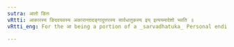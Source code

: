 ```yaml
---
sutra: आतो ङितः
vRtti: आकारस्य ङिदवयवस्य अकारान्तादङ्गादुत्तरस्य सार्वधातुकस्य इय् इत्ययमादेशो भवति ॥
vRtti_eng: For the आ being a portion of a _sarvadhatuka_ Personal ending which is ङित् (i.e. आते, आथे, आताम् and आथाम्), coming after a Verbal stem ending in short अ, there is substituted इय् ॥

---
```

